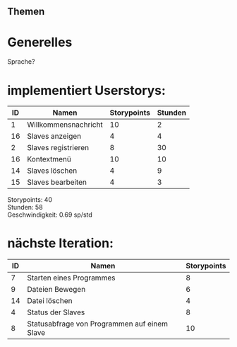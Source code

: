## Themen
# Generelles
Sprache?
# implementiert Userstorys:
|ID|Namen|Storypoints|Stunden|
|--|-----|-----------|-------|
|1 |Willkommensnachricht|10|2|
|16|Slaves anzeigen|4|4|
|2 |Slaves registrieren|8|30|
|16|Kontextmenü|10|10|
|14|Slaves löschen|4|9|
|15|Slaves bearbeiten|4|3|
Storypoints: 40  
Stunden: 58  
Geschwindigkeit: 0.69 sp/std  

# nächste Iteration:
|ID|Namen|Storypoints|
|--|-----|-----------|
|7|Starten eines Programmes|8|
|9|Dateien Bewegen|6|
|14|Datei löschen|4|
|4| Status der Slaves|8|
|8|Statusabfrage von Programmen auf einem Slave|10|
